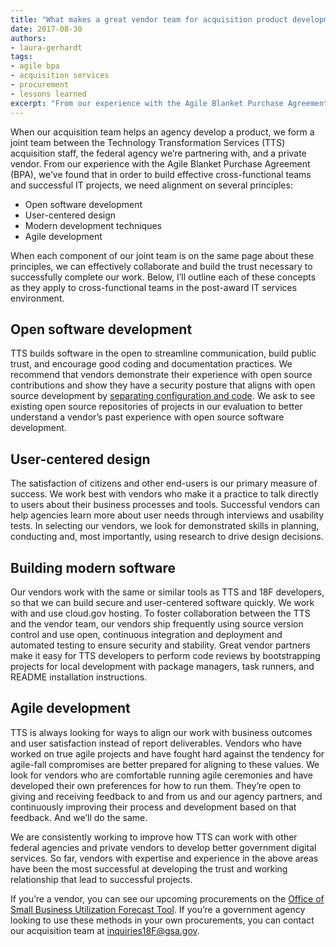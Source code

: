```yaml
---
title: "What makes a great vendor team for acquisition product development?"
date: 2017-08-30
authors:
- laura-gerhardt
tags:
- agile bpa
- acquisition services
- procurement
- lessons learned
excerpt: "From our experience with the Agile Blanket Purchase Agreement (BPA), we’ve found that in order to build effective cross-functional teams and successful IT projects, we need alignment on several principles"
---
```


When our acquisition team helps an agency develop a product, we form a joint team between the Technology Transformation Services (TTS) acquisition staff, the federal agency we’re partnering with, and a private vendor. From our experience with the Agile Blanket Purchase Agreement (BPA), we’ve found that in order to build effective cross-functional teams and successful IT projects, we need alignment on several principles:
- Open software development
- User-centered design
- Modern development techniques
- Agile development

When each component of our joint team is on the same page about these principles, we can effectively collaborate and build the trust necessary to successfully complete our work. Below, I’ll outline each of these concepts as they apply to cross-functional teams in the post-award IT services environment.

## Open software development

TTS builds software in the open to streamline communication, build public trust, and encourage good coding and documentation practices. We recommend that vendors demonstrate their experience with open source contributions and show they have a security posture that aligns with open source development by [separating configuration and code](https://12factor.net/config). We ask to see existing open source repositories of projects in our evaluation to better understand a vendor’s past experience with open source software development.

## User-centered design

The satisfaction of citizens and other end-users is our primary measure of success. We work best with vendors who make it a practice to talk directly to users about their business processes and tools. Successful vendors can help agencies learn more about user needs through interviews and usability tests. In selecting our vendors, we look for demonstrated skills in planning, conducting and, most importantly, using research to drive design decisions.

## Building modern software

Our vendors work with the same or similar tools as TTS and 18F developers, so that we can build secure and user-centered software quickly. We work with and use cloud.gov hosting. To foster collaboration between the TTS and the vendor team, our vendors ship frequently using source version control and use open, continuous integration and deployment and automated testing to ensure security and stability. Great vendor partners make it easy for TTS developers to perform code reviews by bootstrapping projects for local development with package managers, task runners, and README installation instructions.

## Agile development

TTS is always looking for ways to align our work with business outcomes and user satisfaction instead of report deliverables. Vendors who have worked on true agile projects and have fought hard against the tendency for agile-fall compromises are better prepared for aligning to these values. We look for vendors who are comfortable running agile ceremonies and have developed their own preferences for how to run them. They’re open to giving and receiving feedback to and from us and our agency partners, and continuously improving their process and development based on that feedback. And we’ll do the same.

We are consistently working to improve how TTS can work with other federal agencies and private vendors to develop better government digital services. So far, vendors with expertise and experience in the above areas have been the most successful at developing the trust and working relationship that lead to successful projects.   

If you’re a vendor, you can see our upcoming procurements on the [Office of Small Business Utilization Forecast Tool](https://hallways.cap.gsa.gov/app/#/x/forecast-of-contracting-opportunities). If you’re a government agency looking to use these methods in your own procurements, you can contact our acquisition team at [inquiries18F@gsa.gov](mailto:inquiries18F@gsa.gov).   
